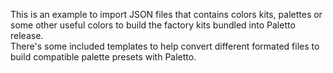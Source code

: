 This is an example to import JSON files that contains colors kits, palettes or some other useful colors to build the factory kits bundled into Paletto release.  
There's some included templates to help convert different formated files to build compatible palette presets with Paletto.  
